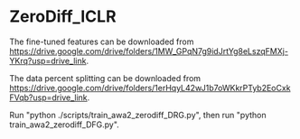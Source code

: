 # ZeroDiff_ICLR

The fine-tuned features can be downloaded from https://drive.google.com/drive/folders/1MW_GPqN7g9idJrtYg8eLszqFMXj-YKrq?usp=drive_link.

The data percent splitting can be downloaded from https://drive.google.com/drive/folders/1erHqyL42wJ1b7oWKkrPTyb2EoCxkFVqb?usp=drive_link. 

Run "python ./scripts/train_awa2_zerodiff_DRG.py", then run "python train_awa2_zerodiff_DFG.py".
